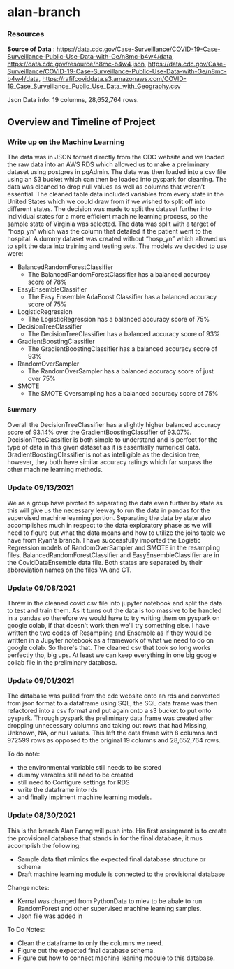 # alan-branch


### Resources
**Source of Data** : https://data.cdc.gov/Case-Surveillance/COVID-19-Case-Surveillance-Public-Use-Data-with-Ge/n8mc-b4w4/data, https://data.cdc.gov/resource/n8mc-b4w4.json, https://data.cdc.gov/Case-Surveillance/COVID-19-Case-Surveillance-Public-Use-Data-with-Ge/n8mc-b4w4/data, https://rafifcoviddata.s3.amazonaws.com/COVID-19_Case_Surveillance_Public_Use_Data_with_Geography.csv

Json Data info: 19 columns, 28,652,764 rows. 

## Overview and Timeline of Project

### Write up on the Machine Learning
The data was in JSON format directly from the CDC website and we loaded the raw data into an AWS RDS which allowed us to make a preliminary dataset using postgres in pgAdmin. The data was then loaded into a csv file using an S3 bucket which can then be loaded into pyspark for cleaning. The data was cleaned to drop null values as well as columns that weren’t essential. The cleaned table data included variables from every state in the United States which we could draw from if we wished to split off into different states. The decision was made to split the dataset further into individual states for a more efficient machine learning process, so the sample state of Virginia was selected. The data was split with a target of “hosp_yn” which was the column that detailed if the patient went to the hospital. A dummy dataset was created without  “hosp_yn” which allowed us to split the data into training and testing sets. The models we decided to use were: 

- BalancedRandomForestClassifier
  - The BalancedRandomForestClassifier has a balanced accuracy score of 78%
- EasyEnsembleClassifier
  -   The Easy Ensemble AdaBoost Classifier has a balanced accuracy score of 75%
- LogisticRegression
  -   The LogisticRegression has a balanced accuracy score of 75%
- DecisionTreeClassifier
  -   The DecisionTreeClassifier has a balanced accuracy score of 93%
- GradientBoostingClassifier
  -   The GradientBoostingClassifier has a balanced accuracy score of 93%
- RandomOverSampler
  -   The RandomOverSampler has a balanced accuracy score of just over 75% 
- SMOTE
  -   The SMOTE Oversampling has a balanced accuracy score of 75% 
#### Summary
Overall the DecisionTreeClassifier has a slightly higher balanced accuracy score of 93.14% over the GradientBoostingClassifier of 93.07%. DecisionTreeClassifier is both simple to understand and is perfect for the type of data in this given dataset as it is essentially numerical data. GradientBoostingClassifier is not as intelligible as the decision tree, however, they both have similar accuracy ratings which far surpass the other machine learning methods. 


### Update 09/13/2021
We as a group have pivoted to separating the data even further by state as this will give us the necessary leeway to run the data in pandas for the supervised machine learning portion. Separating the data by state also accomplishes much in respect to the data exploratory phase as we will need to figure out what the data means and how to utilize the joins table we have from Ryan's branch. I have successfully imported the Logistic Regression models of RandomOverSampler and SMOTE in the resampling files. BalancedRandomForestClassifier and EasyEnsembleClassifier are in the CovidDataEnsemble data file. Both states are separated by their abbreviation names on the files VA and CT. 



### Update 09/08/2021
Threw in the cleaned covid csv file into jupyter notebook and split the data to test and train them. As it turns out the data is too massive to be handled in a pandas so therefore we would have to try writing them on pyspark on google colab, if that doesn't work then we'll try something else. I have written the two codes of Resampling and Ensemble as if they would be written in a Jupyter notebook as a framework of what we need to do on google colab. So there's that. The cleaned csv that took so long works perfectly tho, big ups. At least we can keep everything in one big google collab file in the preliminary database.


### Update 09/01/2021
The database was pulled from the cdc website onto an rds and converted from json format to a dataframe using SQL, the SQL data frame was then refactored into a csv format and put again onto a s3 bucket to put onto pyspark. 
Through pyspark the preliminary data frame was created after dropping unnecessary columns and taking out rows that had Missing, Unknown, NA, or null values. This left the data frame with 8 columns and 972599 rows as opposed to the original 19 columns and 28,652,764 rows.

To do note:
- the environmental variable still needs to be stored 
- dummy varables still need to be created 
- still need to Configure settings for RDS
- write the dataframe into rds
- and finally implment machine learning models.




### Update 08/30/2021
This is the branch Alan Fanng will push into. His first assingment is to create the provisional database that stands in for the final database, it mus accomplish the following: 
- Sample data that mimics the expected final database structure or schema
- Draft machine learning module is connected to the provisional database

Change notes: 
- Kernal was changed from PythonData to mlev to be abale to run RandomForest and other supervised machine learning samples.
- Json file was added in

To Do Notes:
- Clean the dataframe to only the columns we need.
- Figure out the expected final database schema.
- Figure out how to connect machine leaning module to this database.
